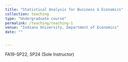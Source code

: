```yaml
---
title: "Statistical Analysis for Business & Economics"
collection: teaching
type: "Undergraduate course"
permalink: /teaching/teaching-1
venue: "Indiana University, Department of Economics"
date: ""


---
```


FA19-SP22, SP24 (Sole Instructor)

